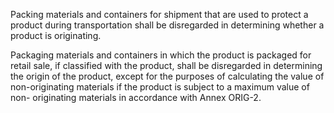 Packing materials and containers for shipment that are used to protect a product during transportation shall be disregarded in determining whether a product is originating.

Packaging materials and containers in which the product is packaged for retail sale, if classified with the product, shall be disregarded in determining the origin of the product, except for the purposes of calculating the value of non-originating materials if the product is subject to a maximum value of non- originating materials in accordance with Annex ORIG-2.
